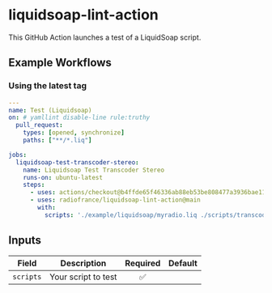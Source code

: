 # liquidsoap-lint-action

This GitHub Action launches a test of a LiquidSoap script.

## Example Workflows

### Using the latest tag

``` yaml
---
name: Test (Liquidsoap)
on: # yamllint disable-line rule:truthy
  pull_request:
    types: [opened, synchronize]
    paths: ["**/*.liq"]

jobs:
  liquidsoap-test-transcoder-stereo:
    name: Liquidsoap Test Transcoder Stereo
    runs-on: ubuntu-latest
    steps:
      - uses: actions/checkout@b4ffde65f46336ab88eb53be808477a3936bae11 # v4.1.1
      - uses: radiofrance/liquidsoap-lint-action@main
        with:
          scripts: './example/liquidsoap/myradio.liq ./scripts/transcoder/00-live.liq'         
```

## Inputs

| Field | Description | Required | Default |
|-------|-------------|:--------:|---------|
| `scripts` | Your script to test | :white_check_mark: | |

